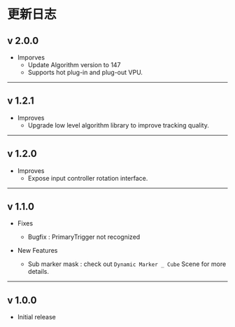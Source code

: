 # 更新日志

## v 2.0.0

- Imporves
  - Update Algorithm version to 147
  - Supports hot plug-in and plug-out VPU.

---

## v 1.2.1 

- Improves
  - Upgrade low level algorithm library to improve tracking quality.

---

## v 1.2.0

- Improves
  - Expose input controller rotation interface.

---

## v 1.1.0

- Fixes
  - Bugfix : PrimaryTrigger not recognized

- New Features
  - Sub marker mask : check out `Dynamic Marker _ Cube` Scene  for more details.

---

## v 1.0.0 

- Initial release 